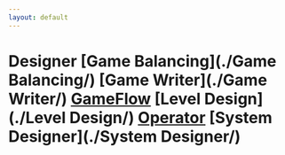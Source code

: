 ```yaml
---
layout: default
---
```


# Designer  [Game Balancing](./Game Balancing/)   [Game Writer](./Game Writer/)   [GameFlow](./GameFlow/)   [Level Design](./Level Design/)   [Operator](./Operator/)   [System Designer](./System Designer/)  
